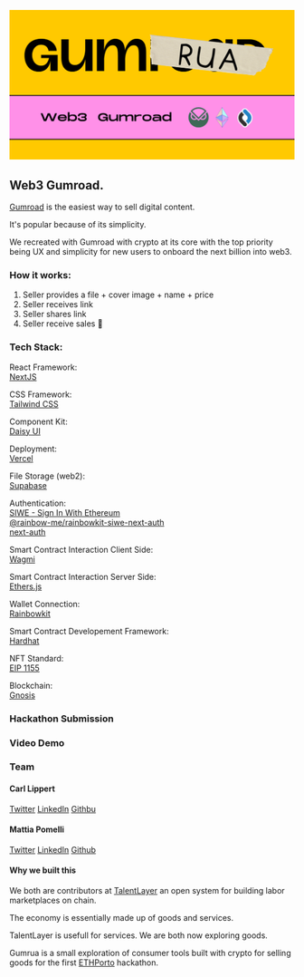 ![Example PDF](frontend/public/gumrua_seo.png)

## Web3 Gumroad.

[Gumroad](https://gumroad.com/) is the easiest way to sell digital content.

It's popular because of its simplicity.

We recreated with Gumroad with crypto at its core with the top priority being UX and simplicity for new users to onboard the next billion into web3.

### How it works:

1. Seller provides a file + cover image + name + price
2. Seller receives link
3. Seller shares link
4. Seller receive sales 🎉

### Tech Stack:

React Framework:  
[NextJS](https://nextjs.org/)

CSS Framework:  
[Tailwind CSS](https://tailwindcss.com/)

Component Kit:  
[Daisy UI](https://daisyui.com/)

Deployment:  
[Vercel](https://vercel.com/)

File Storage (web2):  
[Supabase](https://supabase.com/)

Authentication:  
[SIWE - Sign In With Ethereum](https://docs.login.xyz/integrations/nextauth.js)  
[@rainbow-me/rainbowkit-siwe-next-auth](https://www.npmjs.com/package/@rainbow-me/rainbowkit-siwe-next-auth)  
[next-auth](https://next-auth.js.org/)

Smart Contract Interaction Client Side:  
[Wagmi](https://wagmi.sh/)

Smart Contract Interaction Server Side:  
[Ethers.js](https://docs.ethers.org/v5/)

Wallet Connection:  
[Rainbowkit](https://www.rainbowkit.com/)

Smart Contract Developement Framework:  
[Hardhat](https://hardhat.org/)

NFT Standard:  
[EIP 1155](https://eips.ethereum.org/EIPS/eip-1155)

Blockchain:  
[Gnosis](https://www.gnosis.io/)

### Hackathon Submission

### Video Demo

### Team

#### Carl Lippert

[Twitter](https://twitter.com/carllippert)
[LinkedIn](https://www.linkedin.com/in/carllippert/)
[Githbu](https://github.com/carllippert)

#### Mattia Pomelli

[Twitter](https://twitter.com/mattiapomelli)
[LinkedIn](https://www.linkedin.com/in/mattia-pomelli-b857511b1/)
[Github](https://github.com/mattiapomelli)

#### Why we built this

We both are contributors at [TalentLayer](https://www.talentlayer.org/) an open system for building labor marketplaces on chain.

The economy is essentially made up of goods and services.

TalentLayer is usefull for services.
We are both now exploring goods.

Gumrua is a small exploration of consumer tools built with crypto for selling goods for the first [ETHPorto](https://ethporto.org/) hackathon.
